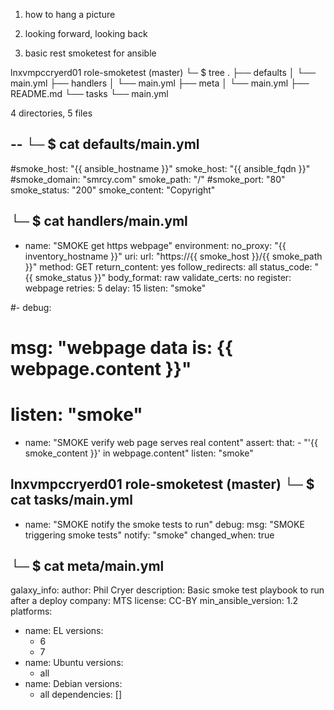 1) how to hang a picture

2) looking forward, looking back

3) basic rest smoketest for ansible

lnxvmpccryerd01 role-smoketest (master)
└─ $ tree
.
├── defaults
│   └── main.yml
├── handlers
│   └── main.yml
├── meta
│   └── main.yml
├── README.md
└── tasks
    └── main.yml

4 directories, 5 files


-- 
└─ $ cat defaults/main.yml
---
#smoke_host: "{{ ansible_hostname }}"
smoke_host: "{{ ansible_fqdn }}"
#smoke_domain: "smrcy.com"
smoke_path: "/"
#smoke_port: "80"
smoke_status: "200"
smoke_content: "Copyright"


└─ $ cat handlers/main.yml
---
- name: "SMOKE get https webpage"
  environment:
    no_proxy: "{{ inventory_hostname }}"
  uri:
    url: "https://{{ smoke_host }}/{{ smoke_path }}"
    method: GET
    return_content: yes
    follow_redirects: all
    status_code: "{{ smoke_status }}"
    body_format: raw
    validate_certs: no
  register: webpage
  retries: 5
  delay: 15
  listen: "smoke"

#- debug:
#    msg: "webpage data is: {{ webpage.content }}"
#  listen: "smoke"

- name: "SMOKE verify web page serves real content"
  assert:
    that:
      - "'{{ smoke_content }}' in webpage.content"
  listen: "smoke"


lnxvmpccryerd01 role-smoketest (master)
└─ $ cat tasks/main.yml
---
- name:  "SMOKE notify the smoke tests to run"
  debug:
    msg: "SMOKE triggering smoke tests"
  notify: "smoke"
  changed_when: true


└─ $ cat meta/main.yml
---
galaxy_info:
  author: Phil Cryer
  description: Basic smoke test playbook to run after a deploy
  company: MTS
  license: CC-BY
  min_ansible_version: 1.2
  platforms:
  - name: EL
    versions:
    - 6
    - 7
  - name: Ubuntu
    versions:
    - all
  - name: Debian
    versions:
    - all
dependencies: []
